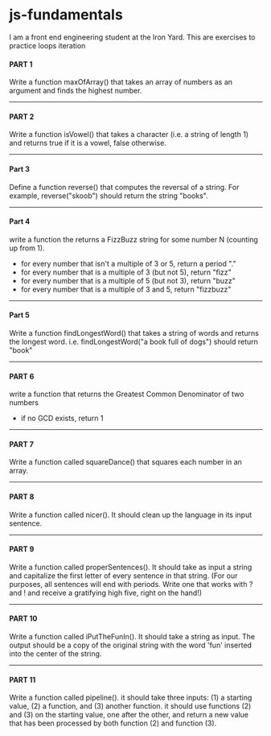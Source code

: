 # js-fundamentals
I am a front end engineering student at the Iron Yard. This are exercises to practice loops iteration

#### PART 1
Write a function maxOfArray() that takes an array of numbers as an argument and finds the highest number.

----

#### PART 2
Write a function isVowel() that takes a character (i.e. a string of length 1)
and returns true if it is a vowel, false otherwise.

----

#### Part 3
Define a function reverse() that computes
the reversal of a string. For example,
reverse("skoob") should return the
string "books".

----

#### Part 4
write a function the returns a FizzBuzz string for some number N (counting up from 1).
- for every number that isn't a multiple of 3 or 5, return a period "."
- for every number that is a multiple of 3 (but not 5), return "fizz"
- for every number that is a multiple of 5 (but not 3), return "buzz"
- for every number that is a multiple of 3 and 5, return "fizzbuzz"

----

#### Part 5
Write a function findLongestWord() that takes a string of words and returns the longest word.
i.e. findLongestWord("a book full of dogs") should return "book"

----

#### PART 6
write a function that returns the Greatest Common Denominator of two numbers
- if no GCD exists, return 1

----

#### PART 7
Write a function called squareDance() that squares each number in an array.

----

#### PART 8
Write a function called nicer(). It should clean up the language in its input sentence.

----

#### PART 9
Write a function called properSentences(). It should take as input a string
and capitalize the first letter of every sentence in that string.
(For our purposes, all sentences will end with periods. Write one that works
with ? and ! and receive a gratifying high five, right on the hand!)

----

#### PART 10
Write a function called iPutTheFunIn(). It should take a string as input.
The output should be a copy of the original string with the word 'fun' inserted into the center of the string.

----

#### PART 11
Write a function called pipeline(). it should take three inputs: (1) a starting value,
(2) a function, and (3) another function. it should use functions (2) and (3) on the
starting value, one after the other, and return a new value that has been processed
by both function (2) and function (3).
